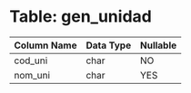 # Table: gen_unidad

| Column Name | Data Type | Nullable |
|-------------|-----------|----------|
| cod_uni | char | NO |
| nom_uni | char | YES |
